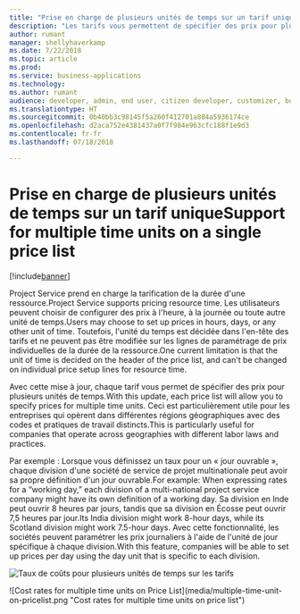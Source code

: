 ```yaml
---
title: "Prise en charge de plusieurs unités de temps sur un tarif unique"
description: "Les tarifs vous permettent de spécifier des prix pour plusieurs unités de temps"
author: rumant
manager: shellyhaverkamp
ms.date: 7/22/2018
ms.topic: article
ms.prod: 
ms.service: business-applications
ms.technology: 
ms.author: rumant
audience: developer, admin, end user, citizen developer, customizer, business analyst, IT pro
ms.translationtype: HT
ms.sourcegitcommit: 0b40bb3c98145f5a260f412701a884a5936174ce
ms.openlocfilehash: d2aca752e4381437a0f7f984e963cfc188f1e9d3
ms.contentlocale: fr-fr
ms.lasthandoff: 07/18/2018

---
```

#   <a name="support-for-multiple-time-units-on-a-single-price-list"></a><span data-ttu-id="839ce-103">Prise en charge de plusieurs unités de temps sur un tarif unique</span><span class="sxs-lookup"><span data-stu-id="839ce-103">Support for multiple time units on a single price list</span></span>


[!include[banner](../../../../includes/banner.md)]

<span data-ttu-id="839ce-104">Project Service prend en charge la tarification de la durée d'une ressource.</span><span class="sxs-lookup"><span data-stu-id="839ce-104">Project Service supports pricing resource time.</span></span> <span data-ttu-id="839ce-105">Les utilisateurs peuvent choisir de configurer des prix à l'heure, à la journée ou toute autre unité de temps.</span><span class="sxs-lookup"><span data-stu-id="839ce-105">Users may choose to set up prices in hours, days, or any other unit of time.</span></span> <span data-ttu-id="839ce-106">Toutefois, l'unité du temps est décidée dans l'en-tête des tarifs et ne peuvent pas être modifiée sur les lignes de paramétrage de prix individuelles de la durée de la ressource.</span><span class="sxs-lookup"><span data-stu-id="839ce-106">One current limitation is that the unit of time is decided on the header of the price list, and can't be changed on individual price setup lines for resource time.</span></span> 

<span data-ttu-id="839ce-107">Avec cette mise à jour, chaque tarif vous permet de spécifier des prix pour plusieurs unités de temps.</span><span class="sxs-lookup"><span data-stu-id="839ce-107">With this update, each price list will allow you to specify prices for multiple time units.</span></span> <span data-ttu-id="839ce-108">Ceci est particulièrement utile pour les entreprises qui opèrent dans différentes régions géographiques avec des codes et pratiques de travail distincts.</span><span class="sxs-lookup"><span data-stu-id="839ce-108">This is particularly useful for companies that operate across geographies with different labor laws and practices.</span></span> 

<span data-ttu-id="839ce-109">Par exemple : Lorsque vous définissez un taux pour un « jour ouvrable », chaque division d'une société de service de projet multinationale peut avoir sa propre définition d'un jour ouvrable.</span><span class="sxs-lookup"><span data-stu-id="839ce-109">For example: When expressing rates for a “working day,” each division of a multi-national project service company might have its own definition of a working day.</span></span> <span data-ttu-id="839ce-110">Sa division en Inde peut ouvrir 8 heures par jours, tandis que sa division en Écosse peut ouvrir 7,5 heures par jour.</span><span class="sxs-lookup"><span data-stu-id="839ce-110">Its India division might work 8-hour days, while its Scotland division might work 7.5-hour days.</span></span> <span data-ttu-id="839ce-111">Avec cette fonctionnalité, les sociétés peuvent paramétrer les prix journaliers à l'aide de l'unité de jour spécifique à chaque division.</span><span class="sxs-lookup"><span data-stu-id="839ce-111">With this feature, companies will be able to set up prices per day using the day unit that is specific to each division.</span></span>

<span data-ttu-id="839ce-112">![Taux de coûts pour plusieurs unités de temps sur les tarifs](media/multiple-time-unit-on-pricelist.png "Taux de coûts pour plusieurs unités de temps sur les tarifs")
<!-- Picture 2 --></span><span class="sxs-lookup"><span data-stu-id="839ce-112">![Cost rates for multiple time units on Price List](media/multiple-time-unit-on-pricelist.png "Cost rates for multiple time units on price list")
<!-- Picture 2 --></span></span>

